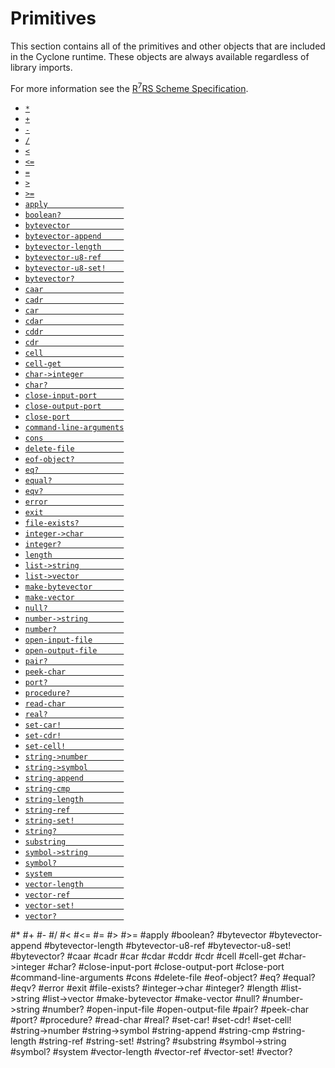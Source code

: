 # Primitives

This section contains all of the primitives and other objects that are included in the Cyclone runtime. These objects are always available regardless of library imports.

For more information see the [R<sup>7</sup>RS Scheme Specification](../r7rs.pdf).

- [`*`](#)
- [`+`](#-1)
- [`-`](#-)
- [`/`](#-2)
- [`<`](#-3)
- [`<=`](#-4)
- [`=`](#-5)
- [`>`](#-6)
- [`>=`](#-7)
- [`apply                 `](#apply)
- [`boolean?              `](#boolean)
- [`bytevector            `](#bytevector)
- [`bytevector-append     `](#bytevector-append)
- [`bytevector-length     `](#bytevector-length)
- [`bytevector-u8-ref     `](#bytevector-u8-ref)
- [`bytevector-u8-set!    `](#bytevector-u8-set)
- [`bytevector?           `](#bytevector)
- [`caar                  `](#caar)
- [`cadr                  `](#cadr)
- [`car                   `](#car)
- [`cdar                  `](#cdar)
- [`cddr                  `](#cddr)
- [`cdr                   `](#cdr)
- [`cell                  `](#cell)
- [`cell-get              `](#cell-get)
- [`char->integer         `](#char-integer)
- [`char?                 `](#char)
- [`close-input-port      `](#close-input-port)
- [`close-output-port     `](#close-output-port)
- [`close-port            `](#close-port)
- [`command-line-arguments`](#command-line-arguments)
- [`cons                  `](#cons)
- [`delete-file           `](#delete-file)
- [`eof-object?           `](#eof-object)
- [`eq?                   `](#eq)
- [`equal?                `](#equal)
- [`eqv?                  `](#eqv)
- [`error                 `](#error)
- [`exit                  `](#exit)
- [`file-exists?          `](#file-exists)
- [`integer->char         `](#integer-char)
- [`integer?              `](#integer)
- [`length                `](#length)
- [`list->string          `](#list-string)
- [`list->vector          `](#list-vector)
- [`make-bytevector       `](#make-bytevector)
- [`make-vector           `](#make-vector)
- [`null?                 `](#null)
- [`number->string        `](#number-string)
- [`number?               `](#number)
- [`open-input-file       `](#open-input-file)
- [`open-output-file      `](#open-output-file)
- [`pair?                 `](#pair)
- [`peek-char             `](#peek-char)
- [`port?                 `](#port)
- [`procedure?            `](#procedure)
- [`read-char             `](#read-char)
- [`real?                 `](#real)
- [`set-car!              `](#set-car)
- [`set-cdr!              `](#set-cdr)
- [`set-cell!             `](#set-cell)
- [`string->number        `](#string-number)
- [`string->symbol        `](#string-symbol)
- [`string-append         `](#string-append)
- [`string-cmp            `](#string-cmp)
- [`string-length         `](#string-length)
- [`string-ref            `](#string-ref)
- [`string-set!           `](#string-set)
- [`string?               `](#string)
- [`substring             `](#substring)
- [`symbol->string        `](#symbol-string)
- [`symbol?               `](#symbol)
- [`system                `](#system)
- [`vector-length         `](#vector-length)
- [`vector-ref            `](#vector-ref)
- [`vector-set!           `](#vector-set)
- [`vector?               `](#vector)

#\*
#+
#-
#/
#<
#<=
#=
#>
#>=
#apply
#boolean?
#bytevector
#bytevector-append
#bytevector-length
#bytevector-u8-ref
#bytevector-u8-set!
#bytevector?
#caar
#cadr
#car
#cdar
#cddr
#cdr
#cell
#cell-get
#char->integer
#char?
#close-input-port
#close-output-port
#close-port
#command-line-arguments
#cons
#delete-file
#eof-object?
#eq?
#equal?
#eqv?
#error
#exit
#file-exists?
#integer->char
#integer?
#length
#list->string
#list->vector
#make-bytevector
#make-vector
#null?
#number->string
#number?
#open-input-file
#open-output-file
#pair?
#peek-char
#port?
#procedure?
#read-char
#real?
#set-car!
#set-cdr!
#set-cell!
#string->number
#string->symbol
#string-append
#string-cmp
#string-length
#string-ref
#string-set!
#string?
#substring
#symbol->string
#symbol?
#system
#vector-length
#vector-ref
#vector-set!
#vector?

